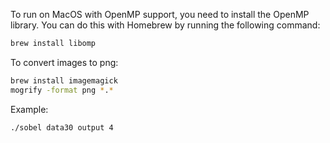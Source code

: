 To run on MacOS with OpenMP support, you need to install the OpenMP library. You can do this with Homebrew by running the following command:
```bash
brew install libomp
```

To convert images to png:
```bash
brew install imagemagick
mogrify -format png *.*
```

Example:
```bash
./sobel data30 output 4
```